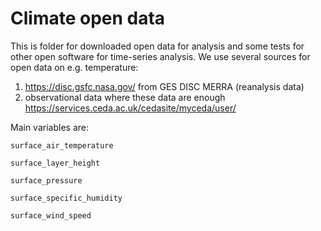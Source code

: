 # Climate open data
This is folder for downloaded open data for analysis and some tests for other open software for time-series analysis.
We use several sources for open data on e.g. temperature:
1. https://disc.gsfc.nasa.gov/ from GES DISC MERRA (reanalysis data)
2. observational data where these data are enough https://services.ceda.ac.uk/cedasite/myceda/user/ 

Main variables are: 

    surface_air_temperature 

    surface_layer_height 

    surface_pressure 

    surface_specific_humidity 

    surface_wind_speed
